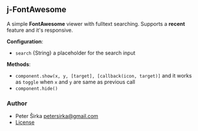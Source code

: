 ## j-FontAwesome

A simple __FontAwesome__ viewer with fulltext searching. Supports a __recent__ feature and it's responsive.

__Configuration__:

- `search` {String} a placeholder for the search input

__Methods__:
- `component.show(x, y, [target], [callback(icon, target)]` and it works as `toggle` when `x` and `y` are same as previous call
- `component.hide()`

### Author

- Peter Širka <petersirka@gmail.com>
- [License](https://www.totaljs.com/license/)